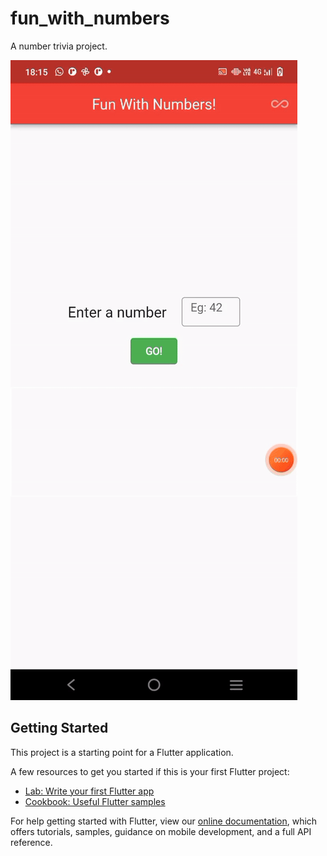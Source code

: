 # fun_with_numbers

A number trivia project.

![alternative-text](https://github.com/Anirudh-V-Gubbi/IRIS-Flutter-Bootcamp-2022/blob/master/session_3/fun_with_numbers/ezgif-3-8280ac1d0e.gif)

## Getting Started

This project is a starting point for a Flutter application.

A few resources to get you started if this is your first Flutter project:

- [Lab: Write your first Flutter app](https://flutter.dev/docs/get-started/codelab)
- [Cookbook: Useful Flutter samples](https://flutter.dev/docs/cookbook)

For help getting started with Flutter, view our
[online documentation](https://flutter.dev/docs), which offers tutorials,
samples, guidance on mobile development, and a full API reference.
